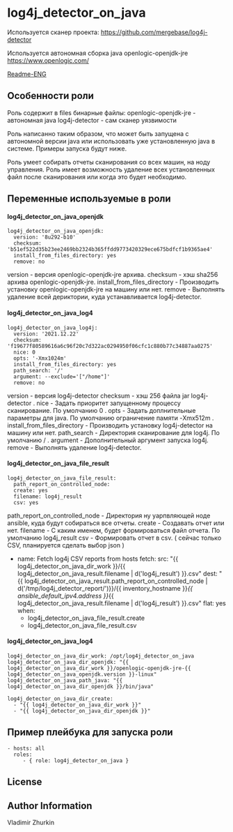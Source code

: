 log4j_detector_on_java
=========

Используется сканер проекта:
https://github.com/mergebase/log4j-detector

Используется автономная сборка java openlogic-openjdk-jre
https://www.openlogic.com/

[Readme-ENG](./README.md)

Особенности роли
--------------
Роль содержит в files бинарные файлы:
openlogic-openjdk-jre - автономная java
log4j-detector - сам сканер уязвимости

Роль написанно таким образом, что может быть запущена с автономной версии java или
использовать уже установленную java в системе.
Примеры запуска будут ниже.

Роль умеет собирать отчеты сканирования со всех машин, на ноду управления.
Роль имеет возможность удаление всех установленных файл после сканирования или
когда это будет необходимо.

Переменные используемые в роли
--------------

#### log4j_detector_on_java_openjdk

    log4j_detector_on_java_openjdk:
      version: '8u292-b10'
      checksum: 'b51ef522d35b23ee2469bb2324b365ffdd9773420329ece675bdfcf1b9365ae4'
      install_from_files_directory: yes
      remove: no

version - версия openlogic-openjdk-jre архива.
checksum - хэш sha256 архива openlogic-openjdk-jre.
install_from_files_directory - Производить установку openlogic-openjdk-jre на машину или нет.
remove - Выполнять удаление всей дериктории, куда устанавливается log4j-detector.

#### log4j_detector_on_java_log4

    log4j_detector_on_java_log4j:
      version: '2021.12.22'
      checksum: 'f19677f80589616a6c96f20c7d322ac0294950f06cfc1c880b77c34887aa0275'
      nice: 0
      opts: '-Xmx1024m'
      install_from_files_directory: yes
      path_search: '/'
      argument: --exclude='["/home"]'
      remove: no

version - версия log4j-detector 
checksum - хэш 256 файла jar log4j-detector .
nice - Задать приоритет запущенному процессу сканирование. По умолчанию 0 .
opts - Задать доплнительные параметры для java. По умолчанию ограничение памяти -Xmx512m .
install_from_files_directory - Производить установку log4j-detector на машину или нет.
path_search - Директория сканирование для log4j. По умолчанию / .
argument - Дополнительный аргумент запуска log4j.
remove - Выполнять удаление log4j-detector.

#### log4j_detector_on_java_file_result

    log4j_detector_on_java_file_result:
      path_report_on_controlled_node:
      create: yes
      filename: log4j_result
      csv: yes

path_report_on_controlled_node - Директория ну уарпвляющей ноде ansible, куда будут собираться все отчеты.
create - Создавать отчет или нет.
filename - С каким именем, будет формироваться файл отчета. По умолчанию log4j_result
csv - Формировать отчет в csv. ( сейчас только CSV, планируется сделать выбор json )

- name: Fetch log4j CSV reports from hosts
  fetch:
    src: "{{ log4j_detector_on_java_dir_work }}/{{ log4j_detector_on_java_result.filename | d('log4j_result') }}.csv"
    dest: "{{ log4j_detector_on_java_result.path_report_on_controlled_node | d('/tmp/log4j_detector_report/')}}/{{ inventory_hostname }}_{{ ansible_default_ipv4.address }}_{{ log4j_detector_on_java_result.filename | d('log4j_result') }}.csv"
    flat: yes
  when:
    - log4j_detector_on_java_file_result.create
    - log4j_detector_on_java_file_result.csv

#### log4j_detector_on_java_log4

    log4j_detector_on_java_dir_work: /opt/log4j_detector_on_java
    log4j_detector_on_java_dir_openjdk: "{{ log4j_detector_on_java_dir_work }}/openlogic-openjdk-jre-{{ log4j_detector_on_java_openjdk.version }}-linux"
    log4j_detector_on_java_path_java: "{{ log4j_detector_on_java_dir_openjdk }}/bin/java"

    log4j_detector_on_java_dir_create:
      - "{{ log4j_detector_on_java_dir_work }}"
      - "{{ log4j_detector_on_java_dir_openjdk }}"

Пример плейбука для запуска роли
----------------

    - hosts: all
      roles:
         - { role: log4j_detector_on_java }

License
-------

Author Information
------------------

Vladimir Zhurkin
